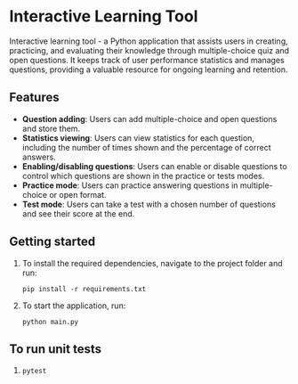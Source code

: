 # Interactive Learning Tool

Interactive learning tool - a Python application that assists users in creating, practicing, and evaluating their knowledge through multiple-choice quiz and open questions. It keeps track of user performance statistics and manages questions, providing a valuable resource for ongoing learning and retention.

## Features
- **Question adding**: Users can add multiple-choice and open questions and store them.
- **Statistics viewing**: Users can view statistics for each question, including the number of times shown and the percentage of correct answers.
- **Enabling/disabling questions**: Users can enable or disable questions to control which questions are shown in the practice or tests modes.
- **Practice mode**: Users can practice answering questions in multiple-choice or open format.
- **Test mode**: Users can take a test with a chosen number of questions and see their score at the end.

## Getting started

1. To install the required dependencies, navigate to the project folder and run:

    `pip install -r requirements.txt`

2. To start the application, run:
    
    `python main.py`

## To run unit tests

1. `pytest`
